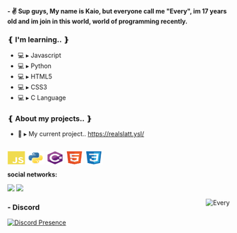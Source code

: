  #### - ✌ Sup guys, My name is Kaio, but everyone call me "Every", im 17 years old and im join in this world, world of programming recently.

### ❴ I'm learning.. ❵
- 💻 ▸ Javascript
- 💻 ▸ Python
- 💻 ▸ HTML5 
- 💻 ▸ CSS3
- 💻 ▸ C Language


### ❴ About my projects.. ❵

- 📁 ▸ My current project.. https://realslatt.ysl/


<div>
<div style="display: inline_block"><br>
  <img align="center" alt="Every-JS" height="30" width="40" src="https://raw.githubusercontent.com/devicons/devicon/master/icons/javascript/javascript-plain.svg">
  <img align="center" alt="Every-Python" height="30" width="40" src="https://raw.githubusercontent.com/devicons/devicon/9f4f5cdb393299a81125eb5127929ea7bfe42889/icons/python/python-original.svg">
   <img align="center" alt="Every-C#" height="30" width="40" src="https://raw.githubusercontent.com/devicons/devicon/9f4f5cdb393299a81125eb5127929ea7bfe42889/icons/csharp/csharp-original.svg">
  <img align="center" alt="Every-HTML" height="30" width="40" src="https://raw.githubusercontent.com/devicons/devicon/master/icons/html5/html5-original.svg">
  <img align="center" alt="Every-CSS" height="30" width="40" src="https://raw.githubusercontent.com/devicons/devicon/master/icons/css3/css3-original.svg">
  <img src="" data-canonical-src="https://lanyard-profile-readme.vercel.app/api/749786707561414747)" style="max-width:100%;">
</div>
  


  **social networks:**
  
  <a href="https://www.youtube.com/channel/UCWy3C5dmQ1EjdqdU7OKYGJQ" target="_blank"><img src="https://img.shields.io/badge/-Youtube-%23333?style=for-the-badge&logo=youtube&logoColor=white" target="_blank"></a>
  <a href="https://instagram.com/eztemis" target="_blank"><img src="https://img.shields.io/badge/-Instagram-%23E4405F?style=for-the-badge&logo=instagram&logoColor=white" target="_blank"></a>
</div>
<img align="right" alt="Every" src="https://media1.tenor.com/images/e3e026f151eba5ddf7a9e3354df75ba1/tenor.gif?itemid=15673841">
 

### - Discord
  


[![Discord Presence](https://lanyard.cnrad.dev/api/968646620575055872)](https://discord.com/users/968646620575055872)
